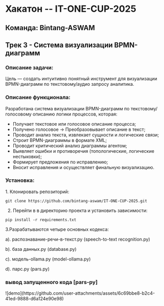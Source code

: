 # Хакатон -- IT-ONE-CUP-2025

<h2>Команда: Bintang-ASWAM</h2>
<h2>Трек 3 - Система визуализации BPMN-диаграмм</h2>

<h3>Описание задачи:</h3>
Цель — создать интуитивно понятный инструмент для визуализации BPMN-диаграмм по текстовому/аудио запросу аналитика.

<h3> Описание функционала: </h3>

Разработана система визуализации BPMN-диаграмм по текстовому/голосовому описанию логики процессов, которая:

- Получает текстовое или голосовое описание процесса;
- Получено голосовое -> Преобразовывает описание в текст;
- Проводит анализ текста, извлекает сущности и логические связи;
- Строит BPMN-диаграммы в формате XML;
- Проводит критический анализ диаграммы агентом;
- Выявляет ошибки и противоречия (топологические, логические нестыковки);
- Формирует предложения по исправлению;
- Вносит исправления и осуществляет финальную визуализацию.

<h3> Установка: </h3>
1. Клонировать репозиторий: <p>
<pre><code>git clone https://github.com/bintang-aswam/IT-ONE-CUP-2025.git</code></pre>

2. Перейти в в директорию проекта и установить зависимости: <p>
<pre><code>pip install -r requirements.txt</code></pre>

3.Разрабатываются четыре основных кодекса:

a). распознавание-речи-в-текст.py (speech-to-text recognition.py)

b). база данных.py (database.py)

c). модель-ollama.py (model-ollama.py)

d). парс.py (pars.py)

<h3> вывод запущенного кода [pars-py] </h3>
![demo](https://github.com/user-attachments/assets/6c69bbe8-b2c4-41ed-9888-d6a124e90e98)


